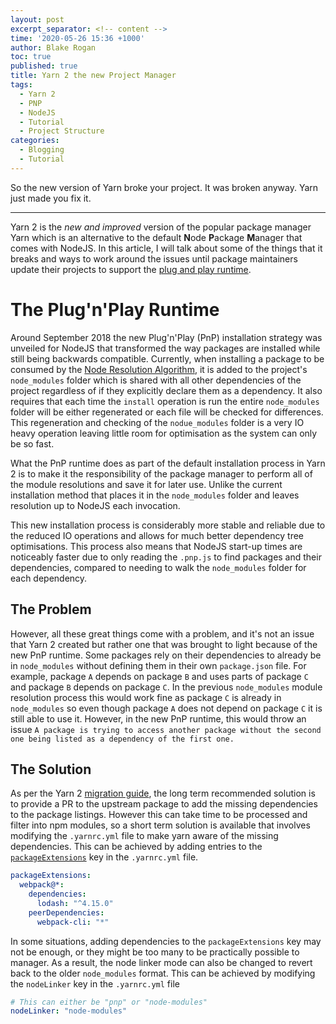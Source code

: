 ```yaml
---
layout: post
excerpt_separator: <!-- content -->
time: '2020-05-26 15:36 +1000'
author: Blake Rogan
toc: true
published: true
title: Yarn 2 the new Project Manager
tags:
  - Yarn 2
  - PNP
  - NodeJS
  - Tutorial
  - Project Structure
categories:
  - Blogging
  - Tutorial
---
```

So the new version of Yarn broke your project. It was broken anyway. Yarn just made you fix it.

<!-- content -->

------

Yarn 2 is the *new and improved* version of the popular package manager Yarn which is an alternative to the default **N**ode **P**ackage **M**anager that comes with NodeJS. In this article, I will talk about some of the things that it breaks and ways to work around the issues until package maintainers update their projects to support the [plug and play runtime][pnp_runtime]. 


# The Plug'n'Play Runtime
Around September 2018 the new Plug'n'Play (PnP) installation strategy was unveiled for NodeJS that transformed the way packages are installed while still being backwards compatible. Currently, when installing a package to be consumed by the [Node Resolution Algorithm][node_resolution_algorithm], it is added to the project's `node_modules` folder which is shared with all other dependencies of the project regardless of if they explicitly declare them as a dependency. It also requires that each time the `install` operation is run the entire `node_modules` folder will be either regenerated or each file will be checked for differences. This regeneration and checking of the `nodue_modules` folder is a very IO heavy operation leaving little room for optimisation as the system can only be so fast.

What the PnP runtime does as part of the default installation process in Yarn 2 is to make it the responsibility of the package manager to perform all of the module resolutions and save it for later use. Unlike the current installation method that places it in the `node_modules` folder and leaves resolution up to NodeJS each invocation.

This new installation process is considerably more stable and reliable due to the reduced IO operations and allows for much better dependency tree optimisations. This process also means that NodeJS start-up times are noticeably faster due to only reading the `.pnp.js` to find packages and their dependencies, compared to needing to walk the `node_modules` folder for each dependency.

## The Problem
However, all these great things come with a problem, and it's not an issue that Yarn 2 created but rather one that was brought to light because of the new PnP runtime. Some packages rely on their dependencies to already be in `node_modules` without defining them in their own `package.json` file.
For example, package `A` depends on package `B` and uses parts of package `C` and package `B` depends on package `C`. In the previous `node_modules` module resolution process this would work fine as package `C` is already in `node_modules` so even though package `A` does not depend on package `C` it is still able to use it. However, in the new PnP runtime, this would throw an issue `A package is trying to access another package without the second one being listed as a dependency of the first one.`

## The Solution
As per the Yarn 2 [migration guide][migration_guide], the long term recommended solution is to provide a PR to the upstream package to add the missing dependencies to the package listings. However this can take time to be processed and filter into npm modules, so a short term solution is available that involves modifying the `.yarnrc.yml` file to make yarn aware of the missing dependencies. This can be achieved by adding entries to the [`packageExtensions`][package-extensions] key in the `.yarnrc.yml` file.

```yaml
packageExtensions:
  webpack@*:
    dependencies:
      lodash: "^4.15.0"
    peerDependencies:
      webpack-cli: "*"
```

In some situations, adding dependencies to the `packageExtensions` key may not be enough, or they might be too many to be practically possible to manager. As a result, the node linker mode can also be changed to revert back to the older `node_modules` format. This can be achieved by modifying the `nodeLinker` key in the `.yarnrc.yml` file
```yaml
# This can either be "pnp" or "node-modules"
nodeLinker: "node-modules"
```

[pnp_runtime]: https://yarnpkg.com/features/pnp
[node_resolution_algorithm]: https://nodejs.org/api/modules.html#modules_all_together
[migration_guide]: https://yarnpkg.com/advanced/migration
[package-extensions]: https://yarnpkg.com/configuration/yarnrc#packageExtensions